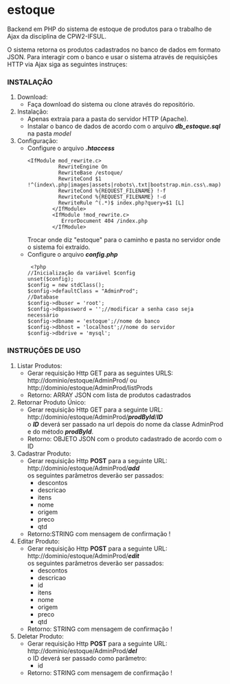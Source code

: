 # estoque
Backend em PHP do sistema de estoque de produtos para o trabalho de Ajax da disciplina de CPW2-IFSUL.

O sistema retorna os produtos cadastrados no banco de dados em formato JSON. Para interagir com o banco e usar o sistema através de requisições HTTP via Ajax siga as seguintes instruçes:

<h3>INSTALAÇÃO</h3>
<ol>
  <li>Download:
    <ul>
      <li>Faça download do sistema ou clone através do repositório. </li>
    </ul>
</li>
   <li>Instalação:
            <ul>
                  <li>Apenas extraia para a pasta do servidor HTTP (Apache).</li>
                   <li>Instalar o banco de dados de acordo com o arquivo <b><i>db_estoque.sql</i></b> na pasta <i>model</i></li>
            </ul>
       </li>
  <li>Configuração:
    <ul>
      <li>Configure o arquivo <b><i>.htaccess</i></b>
      <pre><code>&lt;IfModule mod_rewrite.c&gt;
          RewriteEngine On
          RewriteBase /estoque/
          RewriteCond $1 !^(index\.php|images|assets|robots\.txt|bootstrap.min.css\.map)
          RewriteCond %{REQUEST_FILENAME} !-f
          RewriteCond %{REQUEST_FILENAME} !-d
          RewriteRule ^(.*)$ index.php?query=$1 [L]
        &lt;/IfModule&gt;
        &lt;IfModule !mod_rewrite.c&gt;
           ErrorDocument 404 /index.php
        &lt;/IfModule&gt; </code></pre>  
      Trocar onde diz "estoque" para o caminho e pasta no servidor onde o sistema foi extraído.
      </li>
      <li>Configure o arquivo <b><i>config.php</i></b>
          <pre><code> &lt;?php
//Inicializa&#231;&#227;o da vari&#225;vel $config
unset($config);
$config = new stdClass();
$config-&gt;defaultClass = &quot;AdminProd&quot;;
//Database
$config-&gt;dbuser = &#39;root&#39;;
$config-&gt;dbpassword = &#39;&#39;;//modificar a senha caso seja necess&#225;rio
$config-&gt;dbname = &#39;estoque&#39;;//nome do banco
$config-&gt;dbhost = &#39;localhost&#39;;//nome do servidor
$config-&gt;dbdrive = &#39;mysql&#39;;</code></pre>            
          </li>
    </ul>
    </li>
</ol>
<h3>INSTRUÇÕES DE USO</h3>
<ol>
  <li>Listar Produtos: 
    <ul><li>Gerar requisição Http GET para as seguintes URLS: <br>http://dominio/estoque/AdminProd/ ou http://dominio/estoque/AdminProd/listProds</li>
    <li>Retorno: ARRAY JSON com lista de produtos cadastrados</li>
    </ul>
    </li>
    <li>
      Retornar Produto Único:
      <ul><li>Gerar requisição Http GET para a seguinte URL: <br>http://dominio/estoque/AdminProd/<b><i>prodById</i></b>/<b><i>ID</i></b><br> o <b><i>ID</i></b> deverá ser passado na url depois do nome da classe AdminProd e do método <b><i>prodById</i></b>.
        </li>
    <li>Retorno: OBJETO JSON com o produto cadastrado de acordo com o ID</li>
    </ul>
    </li>
  
  <li>Cadastrar Produto:
    <ul>
      <li>Gerar requisição Http <b>POST</b> para a seguinte URL: <br>http://dominio/estoque/AdminProd/<b><i>add</i></b><br>os seguintes parâmetros deverão ser passados:
          <ul>
            <li>descontos</li>
                <li>descricao</li>
                <li>itens</li>
                <li>nome</li>
                <li>origem</li>
                <li>preco</li>
                <li>qtd</li>
            </ul>
        </li>
    <li>Retorno:STRING com mensagem de confirmação !</li>
    </ul>
      
  </li>
  
  <li>
  Editar Produto:
      <ul><li>Gerar requisição Http <b>POST</b> para a seguinte URL: <br>http://dominio/estoque/AdminProd/<b><i>edit</i></b><br>os seguintes parâmetros deverão ser passados:
          <ul>
            <li>descontos</li>
                <li>descricao</li>
                <li>id</li>
                <li>itens</li>
                <li>nome</li>
                <li>origem</li>
                <li>preco</li>
                <li>qtd</li>
            </ul>
        </li>
    <li>Retorno: STRING com mensagem de confirmação !</li>
    </ul>
    </li>
  
  </li>
  <li>
  Deletar Produto:
      <ul><li>Gerar requisição Http <b>POST</b> para a seguinte URL: <br>http://dominio/estoque/AdminProd/<b><i>del</i></b><br>o ID deverá ser passado como parâmetro:
          <ul> <li>id</li>                
            </ul>
        </li>
    <li>Retorno: STRING com mensagem de confirmação !</li>
    </ul>
    </li>
  
  </li>
</ol>


